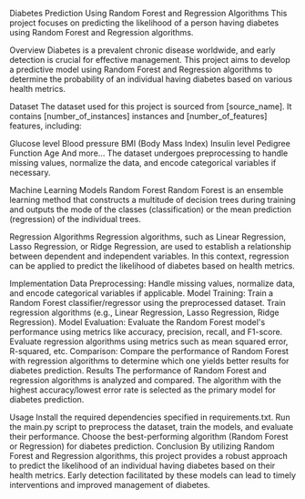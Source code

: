 
Diabetes Prediction Using Random Forest and Regression Algorithms
This project focuses on predicting the likelihood of a person having diabetes using Random Forest and Regression algorithms.

Overview
Diabetes is a prevalent chronic disease worldwide, and early detection is crucial for effective management. This project aims to develop a predictive model using Random Forest and Regression algorithms to determine the probability of an individual having diabetes based on various health metrics.

Dataset
The dataset used for this project is sourced from [source_name]. It contains [number_of_instances] instances and [number_of_features] features, including:

Glucose level
Blood pressure
BMI (Body Mass Index)
Insulin level
Pedigree Function
Age
And more...
The dataset undergoes preprocessing to handle missing values, normalize the data, and encode categorical variables if necessary.

Machine Learning Models
Random Forest
Random Forest is an ensemble learning method that constructs a multitude of decision trees during training and outputs the mode of the classes (classification) or the mean prediction (regression) of the individual trees.

Regression Algorithms
Regression algorithms, such as Linear Regression, Lasso Regression, or Ridge Regression, are used to establish a relationship between dependent and independent variables. In this context, regression can be applied to predict the likelihood of diabetes based on health metrics.

Implementation
Data Preprocessing: Handle missing values, normalize data, and encode categorical variables if applicable.
Model Training:
Train a Random Forest classifier/regressor using the preprocessed dataset.
Train regression algorithms (e.g., Linear Regression, Lasso Regression, Ridge Regression).
Model Evaluation:
Evaluate the Random Forest model's performance using metrics like accuracy, precision, recall, and F1-score.
Evaluate regression algorithms using metrics such as mean squared error, R-squared, etc.
Comparison:
Compare the performance of Random Forest with regression algorithms to determine which one yields better results for diabetes prediction.
Results
The performance of Random Forest and regression algorithms is analyzed and compared. The algorithm with the highest accuracy/lowest error rate is selected as the primary model for diabetes prediction.

Usage
Install the required dependencies specified in requirements.txt.
Run the main.py script to preprocess the dataset, train the models, and evaluate their performance.
Choose the best-performing algorithm (Random Forest or Regression) for diabetes prediction.
Conclusion
By utilizing Random Forest and Regression algorithms, this project provides a robust approach to predict the likelihood of an individual having diabetes based on their health metrics. Early detection facilitated by these models can lead to timely interventions and improved management of diabetes.
